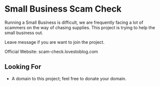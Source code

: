 # Small Business Scam Check

Running a Small Business is difficult, we are frequently facing a lot of scammers on the way of chasing supplies.
This project is trying to help the small business out.

Leave message if you are want to join the project.

Official Website:
scam-check.lovestoblog.com

## Looking For
* A domain to this project; feel free to donate your domain.
